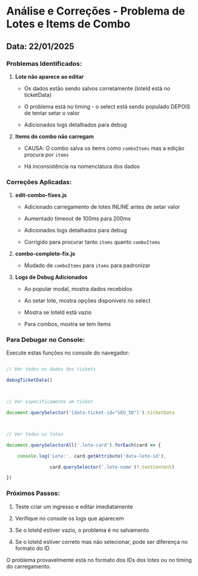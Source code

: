 # Análise e Correções - Problema de Lotes e Items de Combo

## Data: 22/01/2025

### Problemas Identificados:

1. **Lote não aparece ao editar**
   - Os dados estão sendo salvos corretamente (loteId está no ticketData)
   - O problema está no timing - o select está sendo populado DEPOIS de tentar setar o valor
   - Adicionados logs detalhados para debug

2. **Items do combo não carregam**
   - CAUSA: O combo salva os items como `comboItems` mas a edição procura por `items`
   - Há inconsistência na nomenclatura dos dados

### Correções Aplicadas:

1. **edit-combo-fixes.js**
   - Adicionado carregamento de lotes INLINE antes de setar valor
   - Aumentado timeout de 100ms para 200ms
   - Adicionados logs detalhados para debug
   - Corrigido para procurar tanto `items` quanto `comboItems`

2. **combo-complete-fix.js**
   - Mudado de `comboItems` para `items` para padronizar

3. **Logs de Debug Adicionados**
   - Ao popular modal, mostra dados recebidos
   - Ao setar lote, mostra opções disponíveis no select
   - Mostra se loteId está vazio
   - Para combos, mostra se tem items

### Para Debugar no Console:

Execute estas funções no console do navegador:

```javascript
// Ver todos os dados dos tickets
debugTicketData()

// Ver especificamente um ticket
document.querySelector('[data-ticket-id="SEU_ID"]').ticketData

// Ver todos os lotes
document.querySelectorAll('.lote-card').forEach(card => {
    console.log('Lote:', card.getAttribute('data-lote-id'), 
                card.querySelector('.lote-nome')?.textContent)
})
```

### Próximos Passos:

1. Teste criar um ingresso e editar imediatamente
2. Verifique no console os logs que aparecem
3. Se o loteId estiver vazio, o problema é no salvamento
4. Se o loteId estiver correto mas não selecionar, pode ser diferença no formato do ID

O problema provavelmente está no formato dos IDs dos lotes ou no timing do carregamento.
